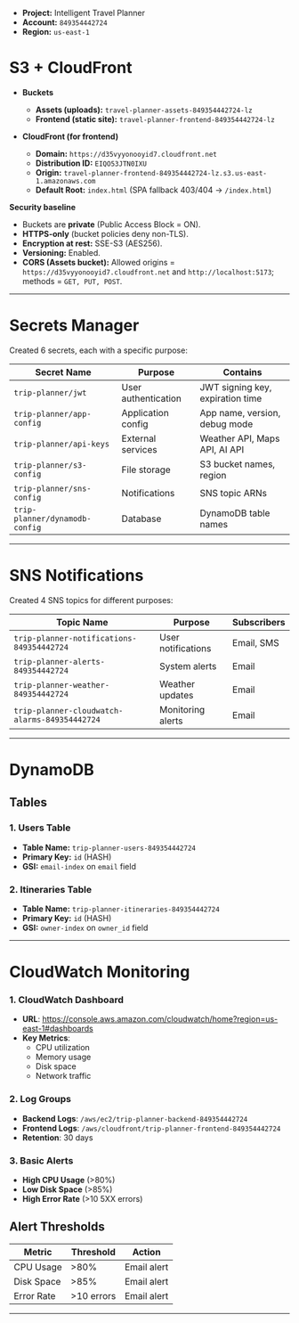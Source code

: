 * **Project:** Intelligent Travel Planner
* **Account:** `849354442724`
* **Region:** `us-east-1`

# S3 + CloudFront
* **Buckets**

    * **Assets (uploads):** `travel-planner-assets-849354442724-lz`
    * **Frontend (static site):** `travel-planner-frontend-849354442724-lz`
  
* **CloudFront (for frontend)**

    * **Domain:** `https://d35vyyonooyid7.cloudfront.net`
    * **Distribution ID:** `EIQO53JTN0IXU`
    * **Origin:** `travel-planner-frontend-849354442724-lz.s3.us-east-1.amazonaws.com`
    * **Default Root:** `index.html` (SPA fallback 403/404 → `/index.html`)

**Security baseline**

* Buckets are **private** (Public Access Block = ON).
* **HTTPS-only** (bucket policies deny non-TLS).
* **Encryption at rest:** SSE-S3 (AES256).
* **Versioning:** Enabled.
* **CORS (Assets bucket):** Allowed origins = `https://d35vyyonooyid7.cloudfront.net` and `http://localhost:5173`; methods = `GET, PUT, POST`.

---
#  Secrets Manager
Created 6 secrets, each with a specific purpose:

| Secret Name | Purpose | Contains |
|-------------|---------|----------|
| `trip-planner/jwt` | User authentication | JWT signing key, expiration time |
| `trip-planner/app-config` | Application config | App name, version, debug mode |
| `trip-planner/api-keys` | External services | Weather API, Maps API, AI API |
| `trip-planner/s3-config` | File storage | S3 bucket names, region |
| `trip-planner/sns-config` | Notifications | SNS topic ARNs |
| `trip-planner/dynamodb-config` | Database | DynamoDB table names |


---
#  SNS Notifications
Created 4 SNS topics for different purposes:

| Topic Name | Purpose | Subscribers |
|------------|---------|-------------|
| `trip-planner-notifications-849354442724` | User notifications | Email, SMS |
| `trip-planner-alerts-849354442724` | System alerts | Email |
| `trip-planner-weather-849354442724` | Weather updates | Email |
| `trip-planner-cloudwatch-alarms-849354442724` | Monitoring alerts | Email |

---

# DynamoDB
## Tables

### 1. **Users Table**
- **Table Name:** `trip-planner-users-849354442724`
- **Primary Key:** `id` (HASH)
- **GSI:** `email-index` on `email` field

### 2. **Itineraries Table**
- **Table Name:** `trip-planner-itineraries-849354442724`
- **Primary Key:** `id` (HASH)
- **GSI:** `owner-index` on `owner_id` field
---
# CloudWatch Monitoring

### 1. **CloudWatch Dashboard**
- **URL**: https://console.aws.amazon.com/cloudwatch/home?region=us-east-1#dashboards
- **Key Metrics**:
    - CPU utilization
    - Memory usage
    - Disk space
    - Network traffic

### 2. **Log Groups**
- **Backend Logs**: `/aws/ec2/trip-planner-backend-849354442724`
- **Frontend Logs**: `/aws/cloudfront/trip-planner-frontend-849354442724`
- **Retention**: 30 days

### 3. **Basic Alerts**
- **High CPU Usage** (>80%)
- **Low Disk Space** (>85%)
- **High Error Rate** (>10 5XX errors)

## Alert Thresholds

| Metric | Threshold | Action |
|--------|-----------|--------|
| CPU Usage | >80% | Email alert |
| Disk Space | >85% | Email alert |
| Error Rate | >10 errors | Email alert |

---